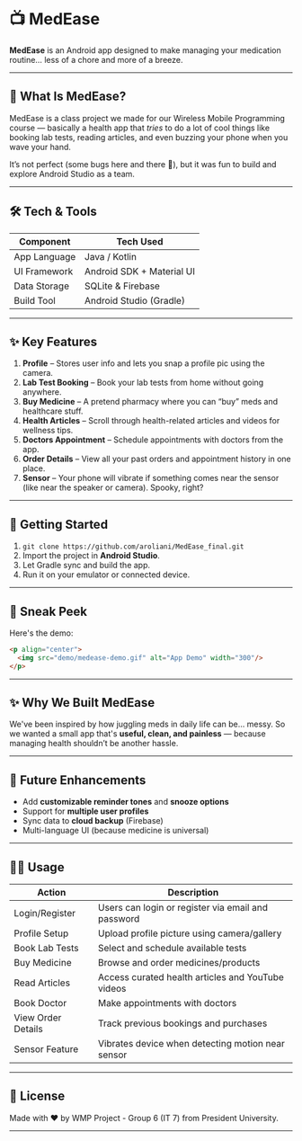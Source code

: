 # 📺 MedEase

**MedEase** is an Android app designed to make managing your medication routine… less of a chore and more of a breeze.

---

## 🚀 What Is MedEase?

MedEase is a class project we made for our Wireless Mobile Programming course — basically a health app that *tries* to do a lot of cool things like booking lab tests, reading articles, and even buzzing your phone when you wave your hand.

It’s not perfect (some bugs here and there 👀), but it was fun to build and explore Android Studio as a team.

---

## 🛠️ Tech & Tools

| Component     | Tech Used                  |
| ------------- | -------------------------- |
| App Language  | Java / Kotlin              |
| UI Framework  | Android SDK + Material UI  |
| Data Storage  | SQLite & Firebase          |
| Build Tool    | Android Studio (Gradle)    |

---

## ✨ Key Features

1. **Profile** – Stores user info and lets you snap a profile pic using the camera.
2. **Lab Test Booking** – Book your lab tests from home without going anywhere.
3. **Buy Medicine** – A pretend pharmacy where you can “buy” meds and healthcare stuff.
4. **Health Articles** – Scroll through health-related articles and videos for wellness tips.
5. **Doctors Appointment** – Schedule appointments with doctors from the app.
6. **Order Details** – View all your past orders and appointment history in one place.
7. **Sensor** – Your phone will vibrate if something comes near the sensor (like near the speaker or camera). Spooky, right?

---

## 🧩 Getting Started

1. `git clone https://github.com/aroliani/MedEase_final.git`
2. Import the project in **Android Studio**.
3. Let Gradle sync and build the app.
4. Run it on your emulator or connected device.

---

## 📸 Sneak Peek

Here's the demo:

```md
<p align="center">
  <img src="demo/medease-demo.gif" alt="App Demo" width="300"/>
</p>
```

---

## ✨ Why We Built MedEase

We've been inspired by how juggling meds in daily life can be… messy. So we wanted a small app that's **useful, clean, and painless** — because managing health shouldn’t be another hassle.

---

## 🧱 Future Enhancements

* Add **customizable reminder tones** and **snooze options**
* Support for **multiple user profiles**
* Sync data to **cloud backup** (Firebase)
* Multi-language UI (because medicine is universal)

---

## 👩‍💼 Usage

| Action             | Description                                        |
| ------------------ | -------------------------------------------------- |
| Login/Register     | Users can login or register via email and password |
| Profile Setup      | Upload profile picture using camera/gallery        |
| Book Lab Tests     | Select and schedule available tests                |
| Buy Medicine       | Browse and order medicines/products                |
| Read Articles      | Access curated health articles and YouTube videos  |
| Book Doctor        | Make appointments with doctors                     |
| View Order Details | Track previous bookings and purchases              |
| Sensor Feature     | Vibrates device when detecting motion near sensor  |

---

## 📄 License

Made with ❤️ by WMP Project - Group 6 (IT 7) from President University.

---
